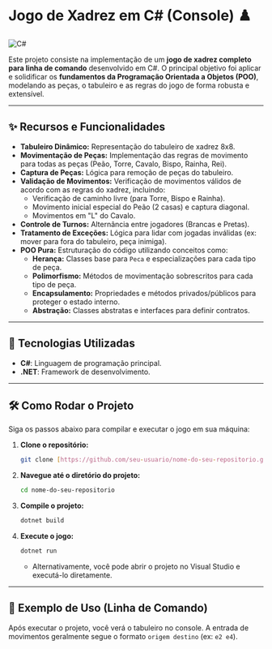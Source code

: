 # Jogo de Xadrez em C# (Console) ♟️

![C#](https://img.shields.io/badge/C%23-239120?style=for-the-badge&logo=c-sharp&logoColor=white)

Este projeto consiste na implementação de um **jogo de xadrez completo para linha de comando** desenvolvido em C#. O principal objetivo foi aplicar e solidificar os **fundamentos da Programação Orientada a Objetos (POO)**, modelando as peças, o tabuleiro e as regras do jogo de forma robusta e extensível.

---

## ✨ Recursos e Funcionalidades

* **Tabuleiro Dinâmico:** Representação do tabuleiro de xadrez 8x8.
* **Movimentação de Peças:** Implementação das regras de movimento para todas as peças (Peão, Torre, Cavalo, Bispo, Rainha, Rei).
* **Captura de Peças:** Lógica para remoção de peças do tabuleiro.
* **Validação de Movimentos:** Verificação de movimentos válidos de acordo com as regras do xadrez, incluindo:
    * Verificação de caminho livre (para Torre, Bispo e Rainha).
    * Movimento inicial especial do Peão (2 casas) e captura diagonal.
    * Movimentos em "L" do Cavalo.
* **Controle de Turnos:** Alternância entre jogadores (Brancas e Pretas).
* **Tratamento de Exceções:** Lógica para lidar com jogadas inválidas (ex: mover para fora do tabuleiro, peça inimiga).
* **POO Pura:** Estruturação do código utilizando conceitos como:
    * **Herança:** Classes base para `Peca` e especializações para cada tipo de peça.
    * **Polimorfismo:** Métodos de movimentação sobrescritos para cada tipo de peça.
    * **Encapsulamento:** Propriedades e métodos privados/públicos para proteger o estado interno.
    * **Abstração:** Classes abstratas e interfaces para definir contratos.

---

## 🚀 Tecnologias Utilizadas

* **C#**: Linguagem de programação principal.
* **.NET**: Framework de desenvolvimento.

---

## 🛠️ Como Rodar o Projeto

Siga os passos abaixo para compilar e executar o jogo em sua máquina:

1.  **Clone o repositório:**
    ```bash
    git clone [https://github.com/seu-usuario/nome-do-seu-repositorio.git](https://github.com/seu-usuario/nome-do-seu-repositorio.git)
    ```
2.  **Navegue até o diretório do projeto:**
    ```bash
    cd nome-do-seu-repositorio
    ```
3.  **Compile o projeto:**
    ```bash
    dotnet build
    ```
4.  **Execute o jogo:**
    ```bash
    dotnet run
    ```
    * Alternativamente, você pode abrir o projeto no Visual Studio e executá-lo diretamente.

---

## 🎨 Exemplo de Uso (Linha de Comando)

Após executar o projeto, você verá o tabuleiro no console.
A entrada de movimentos geralmente segue o formato `origem destino` (ex: `e2 e4`).
